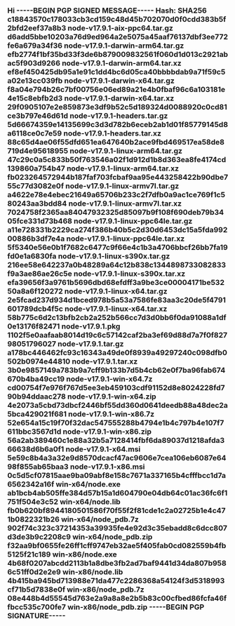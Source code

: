 ### Hi -----BEGIN PGP SIGNED MESSAGE----- Hash: SHA256 c18843570c178033cb3cd159c48d45b702070d0f0cdd383b5f2bfd2eef37a8b3 node-v17.9.1-aix-ppc64.tar.gz d6add5bbe10203a76d9ed964a2e5075a45aaf76137dbf3ee772fe6a679a34f36 node-v17.9.1-darwin-arm64.tar.gz efb2774f1bf35bd33f3de6b879009832561f060d1d013c2921abac5f903d9266 node-v17.9.1-darwin-arm64.tar.xz ef8ef450425db95a1e91c1dd4bc6d05ca40bbbbdab9a71f59c5a02e13cc039fb node-v17.9.1-darwin-x64.tar.gz f8a04e794b26c7bf00756e06ed89a21e4b0fbaf96c6a103181e4e15c8ebfb2d3 node-v17.9.1-darwin-x64.tar.xz 29f0905107e2e859873e3df9b52c5d189324d0088920c0cd81ce3b797e46d61d node-v17.9.1-headers.tar.gz 5d66674359e14135699c3d3d782b6eceb2ab1d01f85779145d8a6118ce0c7e59 node-v17.9.1-headers.tar.xz 88c65d4ae06f55dfd651ea647640b2ace9fbd469517ea58de8719d4e95618955 node-v17.9.1-linux-arm64.tar.gz 47c29c0a5c833b50f763546a02f1d912d1b8d363ea8fe4174cd139860a754b47 node-v17.9.1-linux-arm64.tar.xz fb023264572944b187faf703fcbaf9aa95e443258422b90dbe755c77d3082e0f node-v17.9.1-linux-armv7l.tar.gz a4622e78e4ebec21649a65706b233c2f7dfb0a9ac1ce769f1c580243aa3bdd84 node-v17.9.1-linux-armv7l.tar.xz 7024758f2365aa84047932325d85097b9f108f690deb79b3405fce331d73b468 node-v17.9.1-linux-ppc64le.tar.gz a11e728331b2229ca274f386b40b5c2d30d6453dc15a5fda99200886b3df7e4a node-v17.9.1-linux-ppc64le.tar.xz 5f5340e56e0b1f7682c6477c9f66e4c1b3a4706bbcf26bb7fa19fd0e1a6830fa node-v17.9.1-linux-s390x.tar.gz 216ee58e642237a0b48289a64c12b838c1344898733082833f9a3ae86ae26c5e node-v17.9.1-linux-s390x.tar.xz efa39656f3a9761b5696dbd68efdff3a9be3ce00004171be53250a8a6f120272 node-v17.9.1-linux-x64.tar.gz 2e5fcad237d934d1bced978b5a53a7586fe83aa3c20de5f4791601789dcb4f5c node-v17.9.1-linux-x64.tar.xz 58b775c6d2c13bfb2cb2a252b566cc7d3d0bb6f0da91088a1df0e13176f82471 node-v17.9.1.pkg 1102f5e0aafaab8014d19c6c57142caf2ba3ef69d88d7a7f0f82798051796027 node-v17.9.1.tar.gz a178bc446462fc93c16343a49de0f8939a49297240c098dfb0502b0974e44810 node-v17.9.1.tar.xz 3b0e9857149a783b9a7cff9b133b7d5b4cb62e0f7ba96fab674670b4ba49cc19 node-v17.9.1-win-x64.7z cd00754f7e976f767d5ee3eb459103cdf91152d8e8024228fd790b94ddaac278 node-v17.9.1-win-x64.zip 4e2073a5cbd73dbcf2446bf55dd360d0641deedb88a48dec2a5bca429021f681 node-v17.9.1-win-x86.7z 52e654a15c19f70f32dac547555288b4794e1b4c797b4e107f7611bbc3567d1d node-v17.9.1-win-x86.zip 56a2ab389460c1e88a32b5a7128414fbf6da89037d1218afda366638d6b6a0f1 node-v17.9.1-x64.msi 5e59c8b4a3a32e9d8570dcacf47ac9606e7cea106eb6087e6498f855ab65baa3 node-v17.9.1-x86.msi 0c5d5cf07815aae9ba09abf8e158c7671a337165b4cfffbcc1d7a6562342a16f win-x64/node.exe ab1bcb4ab505ffe384d57b15a1d604790e04db64c01ac36fc6f1751f504e3c52 win-x64/node.lib fb0b620bf8944180501586f70f55f2f81cde1c2a02725b1e4c471b0822321b26 win-x64/node_pdb.7z 902f74c323c37214353a39935fe4e92d3c35ebadd8c6dcc807d3de3b9c2208c9 win-x64/node_pdb.zip f32aa9bf0655fe26ff1cff9747eb32ae5f405fab0cd082559b4fb5125f21c189 win-x86/node.exe 4b68f0207abcdd2113b1a8dbe3fb2ad7baf9441d34da807b9586c51ff0d2e2e9 win-x86/node.lib 4b415ba945bd713988e71da477c2286368a54124f3d5318993cf71b5d7838e0f win-x86/node_pdb.7z 08e448b4d55545d763e2a9a8a8e2b5b83c00cfbed86fcfa46ffbcc535c700fe7 win-x86/node_pdb.zip -----BEGIN PGP SIGNATURE-----
